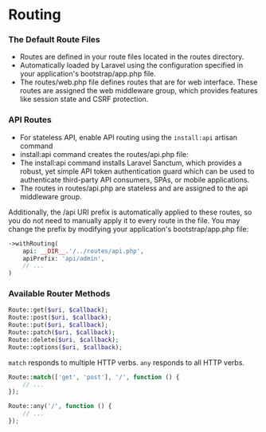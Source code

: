 # Routing

### The Default Route Files

- Routes are defined in your route files located in the routes directory.
- Automatically loaded by Laravel using the configuration specified in your application's bootstrap/app.php file.
- The routes/web.php file defines routes that are for web interface. These routes are assigned the web middleware group, which provides features like session state and CSRF protection.

### API Routes

- For stateless API, enable API routing using the `install:api` artisan command
- install:api command creates the routes/api.php file:
- The install:api command installs Laravel Sanctum, which provides a robust, yet simple API token authentication guard which can be used to authenticate third-party API consumers, SPAs, or mobile applications.
- The routes in routes/api.php are stateless and are assigned to the api middleware group.

Additionally, the /api URI prefix is automatically applied to these routes, so you do not need to manually apply it to every route in the file. You may change the prefix by modifying your application's bootstrap/app.php file:

```php
->withRouting(
    api: __DIR__.'/../routes/api.php',
    apiPrefix: 'api/admin',
    // ...
)
```

### Available Router Methods

```php
Route::get($uri, $callback);
Route::post($uri, $callback);
Route::put($uri, $callback);
Route::patch($uri, $callback);
Route::delete($uri, $callback);
Route::options($uri, $callback);
```

`match` responds to multiple HTTP verbs. `any` responds to all HTTP verbs.

```php
Route::match(['get', 'post'], '/', function () {
    // ...
});

Route::any('/', function () {
    // ...
});
```

